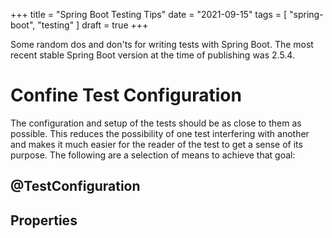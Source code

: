 +++
title = "Spring Boot Testing Tips"
date = "2021-09-15"
tags = [
    "spring-boot",
    "testing"
]
draft = true
+++

Some random dos and don'ts for writing tests with Spring Boot. The most recent stable Spring Boot version at the time of publishing was 2.5.4.

# Confine Test Configuration
The configuration and setup of the tests should be as close to them as possible. This reduces the possibility of one test interfering with another and makes it much easier for the reader of the test to get a sense of its purpose.
The following are a selection of means to achieve that goal:

## @TestConfiguration

## Properties